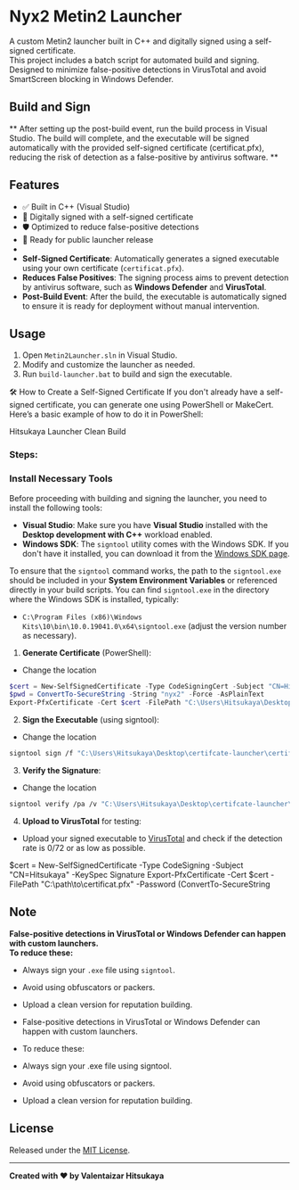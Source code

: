 # Nyx2 Metin2 Launcher

A custom Metin2 launcher built in C++ and digitally signed using a self-signed certificate.  
This project includes a batch script for automated build and signing.  
Designed to minimize false-positive detections in VirusTotal and avoid SmartScreen blocking in Windows Defender.

## Build and Sign
** After setting up the post-build event, run the build process in Visual Studio. The build will complete, and the executable will be signed automatically with the provided self-signed certificate (certificat.pfx), reducing the risk of detection as a false-positive by antivirus software. **

## Features

- ✅ Built in C++ (Visual Studio)
- 🔐 Digitally signed with a self-signed certificate
- 🛡️ Optimized to reduce false-positive detections
- 🚀 Ready for public launcher release
- 
- **Self-Signed Certificate**: Automatically generates a signed executable using your own certificate (`certificat.pfx`).
- **Reduces False Positives**: The signing process aims to prevent detection by antivirus software, such as **Windows Defender** and **VirusTotal**.
- **Post-Build Event**: After the build, the executable is automatically signed to ensure it is ready for deployment without manual intervention.

## Usage

1. Open `Metin2Launcher.sln` in Visual Studio.
2. Modify and customize the launcher as needed.
3. Run `build-launcher.bat` to build and sign the executable.

🛠️ How to Create a Self-Signed Certificate
If you don't already have a self-signed certificate, you can generate one using PowerShell or MakeCert. Here’s a basic example of how to do it in PowerShell:

Hitsukaya Launcher Clean Build

### Steps:

### **Install Necessary Tools**

Before proceeding with building and signing the launcher, you need to install the following tools:

- **Visual Studio**: Make sure you have **Visual Studio** installed with the **Desktop development with C++** workload enabled.
- **Windows SDK**: The `signtool` utility comes with the Windows SDK. If you don't have it installed, you can download it from the [Windows SDK page](https://developer.microsoft.com/en-us/windows/downloads/windows-10-sdk/).
  
To ensure that the `signtool` command works, the path to the `signtool.exe` should be included in your **System Environment Variables** or referenced directly in your build scripts. You can find `signtool.exe` in the directory where the Windows SDK is installed, typically:

- `C:\Program Files (x86)\Windows Kits\10\bin\10.0.19041.0\x64\signtool.exe` (adjust the version number as necessary).

1. **Generate Certificate** (PowerShell):
  - Change the location
    
  ```powershell
  $cert = New-SelfSignedCertificate -Type CodeSigningCert -Subject "CN=Hitsukaya" -CertStoreLocation "Cert:\CurrentUser\My"
  $pwd = ConvertTo-SecureString -String "nyx2" -Force -AsPlainText
  Export-PfxCertificate -Cert $cert -FilePath "C:\Users\Hitsukaya\Desktop\certifcate--launcher\certificat.pfx" -Password $pwd
  ```
  
2. **Sign the Executable** (using signtool):

  - Change the location
    
  ```bash
  signtool sign /f "C:\Users\Hitsukaya\Desktop\certifcate-launcher\certificat.pfx" /p nyx123 /tr http://timestamp.digicert.com /td sha256 /fd sha256 "C:\Users\Hitsukaya\Desktop\certifcate-launcher\Metin2Release.exe"
  ```
  
3. **Verify the Signature**:

  - Change the location
  ```bash
  signtool verify /pa /v "C:\Users\Hitsukaya\Desktop\certifcate-launcher\Metin2Release.exe"
  ```
  
4. **Upload to VirusTotal** for testing:
  
  - Upload your signed executable to [VirusTotal](https://www.virustotal.com) and check if the detection rate is 0/72 or as low as possible.


$cert = New-SelfSignedCertificate -Type CodeSigning -Subject "CN=Hitsukaya" -KeySpec Signature
Export-PfxCertificate -Cert $cert -FilePath "C:\path\to\certificat.pfx" -Password (ConvertTo-SecureString 

## Note

**False-positive detections in VirusTotal or Windows Defender can happen with custom launchers.  
To reduce these:**

- Always sign your `.exe` file using `signtool`.
- Avoid using obfuscators or packers.
- Upload a clean version for reputation building.
- False-positive detections in VirusTotal or Windows Defender can happen with custom launchers.
- To reduce these:

- Always sign your .exe file using signtool.

- Avoid using obfuscators or packers.

- Upload a clean version for reputation building.

## License

Released under the [MIT License](LICENSE).

---

**Created with ❤️ by Valentaizar Hitsukaya**
